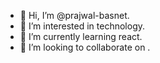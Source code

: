 - 👋 Hi, I’m @prajwal-basnet.
- 👀 I’m interested in technology.  
- 🌱 I’m currently learning react.
- 💞️ I’m looking to collaborate on .

<!---
prajwal-basnet1/prajwal-basnet1 is a ✨ special ✨ repository because its `README.md` (this file) appears on your GitHub profile.
You can click the Preview link to take a look at your changes.
--->
